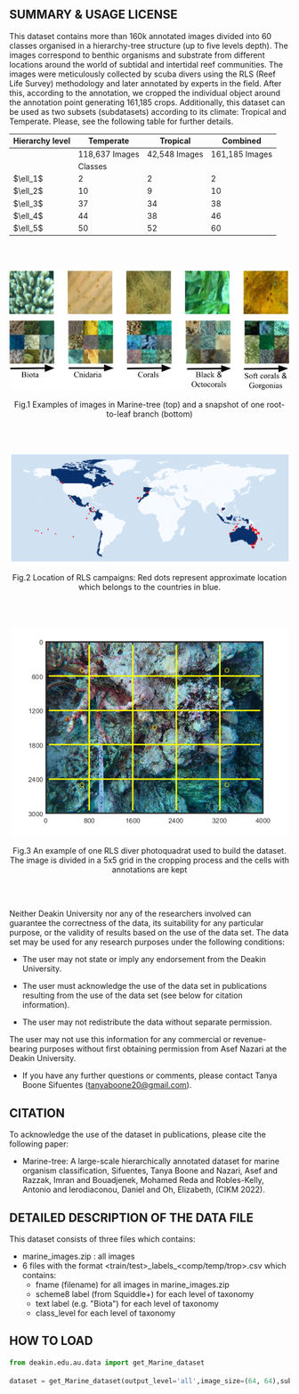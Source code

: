 ## SUMMARY & USAGE LICENSE

This dataset contains more than 160k annotated images divided into 60 classes organised in a hierarchy-tree structure (up to five levels depth). The images correspond to  benthic organisms and substrate from different locations around the world of subtidal and intertidal reef communities. The images were meticulously collected by scuba divers using the RLS (Reef Life Survey) methodology and later annotated by experts in the field. After this, according to the annotation, we cropped the individual object around the annotation point generating 161,185 crops. Additionally, this dataset can be used as two subsets (subdatasets) according to its climate: Tropical and Temperate. Please, see the following table for further details.

<table align="center">
<thead>
  <tr>
    <th>Hierarchy level</th>
    <th>Temperate</th>
    <th>Tropical</th>
    <th>Combined</th>
  </tr>
</thead>
<tbody>
  <tr>
    <td rowspan="2"></td>
    <td>118,637 Images</td>
    <td>42,548 Images</td>
    <td>161,185 Images</td>
  </tr>
  <tr>
    <td colspan="3",align="center">Classes</td>
  </tr>
  <tr>
    <td>$\ell_1$</td>
    <td>2</td>
    <td>2</td>
    <td>2</td>
  </tr>
  <tr>
    <td>$\ell_2$</td>
    <td>10</td>
    <td>9</td>
    <td>10</td>
  </tr>
  <tr>
    <td>$\ell_3$</td>
    <td>37</td>
    <td>34</td>
    <td>38</td>
  </tr>
  <tr>
    <td>$\ell_4$</td>
    <td>44</td>
    <td>38</td>
    <td>46</td>
  </tr>
  <tr>
    <td>$\ell_5$</td>
    <td>50</td>
    <td>52</td>
    <td>60</td>
  </tr>
</tbody>
</table>
<br></br>
<p align="center">
  <img src="/deakin/figures/Fig1_marine.jpg" width="550" title="hover text">
  <figcaption style="text-align: center" >Fig.1 Examples of images in Marine-tree (top) and a snapshot of one root-to-leaf branch (bottom) </figcaption>
</p>

<br></br>

<p align="center">
  <img src="/deakin/figures/world_map.png" width="550" title="hover text">
  <figcaption style="text-align: center" >Fig.2 Location of RLS campaigns: Red dots represent approximate location which belongs to the countries in  blue. </figcaption>
</p>

<br></br>

<p align="center">
  <img src="/deakin/figures/annotation_process.png" width="550" title="hover text">
  <figcaption style="text-align: center" >Fig.3 An example of one RLS diver photoquadrat used to build the dataset. The image is divided in a 5x5 grid in the cropping process and the cells with annotations are kept</figcaption>
</p>

<br></br>

Neither Deakin University nor any of the researchers involved can guarantee the correctness of the data, its suitability for any particular purpose, or the validity of results based on the use of the data set. The data set may be used for any research purposes under the following conditions:

* The user may not state or imply any endorsement from the Deakin University.

* The user must acknowledge the use of the data set in publications resulting from the use of the data set (see below for citation information).

* The user may not redistribute the data without separate permission.

The user may not use this information for any commercial or revenue-bearing purposes without first obtaining permission from Asef Nazari at the Deakin University.

* If you have any further questions or comments, please contact Tanya Boone Sifuentes (tanyaboone20@gmail.com).

## CITATION

To acknowledge the use of the dataset in publications, please cite the following paper:

* Marine-tree: A large-scale hierarchically annotated dataset for marine organism classification, Sifuentes, Tanya Boone and Nazari, Asef and Razzak, Imran and Bouadjenek, Mohamed Reda and Robles-Kelly, Antonio and Ierodiaconou, Daniel and Oh, Elizabeth, (CIKM 2022).


## DETAILED DESCRIPTION OF THE DATA FILE

This dataset consists of three files which contains:

* marine_images.zip : all images
* 6 files with the format <train/test>\_labels\_<comp/temp/trop>.csv which contains:
  * fname (filename) for all images in marine_images.zip
  * scheme8 label (from Squiddle+) for each level of taxonomy
  * text label (e.g. "Biota") for each level of taxonomy
  * class_level for each level of taxonomy

## HOW TO LOAD
```python
from deakin.edu.au.data import get_Marine_dataset

dataset = get_Marine_dataset(output_level='all',image_size=(64, 64),subtype='Tropical',batch_size=128)

```

